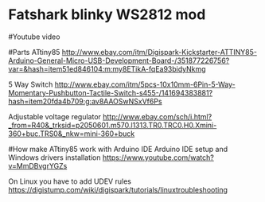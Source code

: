 Fatshark blinky WS2812 mod
==========================

#Youtube video 


#Parts
ATtiny85
http://www.ebay.com/itm/Digispark-Kickstarter-ATTINY85-Arduino-General-Micro-USB-Development-Board-/351877226756?var=&hash=item51ed846104:m:my8ETikA-fqEa93bidyNkmg

5 Way Switch 
http://www.ebay.com/itm/5pcs-10x10mm-6Pin-5-Way-Momentary-Pushbutton-Tactile-Switch-s455-/141694383881?hash=item20fda4b709:g:av8AAOSwNSxVf6Ps

Adjustable voltage regulator
http://www.ebay.com/sch/i.html?_from=R40&_trksid=p2050601.m570.l1313.TR0.TRC0.H0.Xmini-360+buc.TRS0&_nkw=mini-360+buck


#How make ATtiny85 work with Arduino IDE
Arduino IDE setup and Windows drivers installation
https://www.youtube.com/watch?v=MmDBvgrYGZs

On Linux you have to add UDEV rules
https://digistump.com/wiki/digispark/tutorials/linuxtroubleshooting

